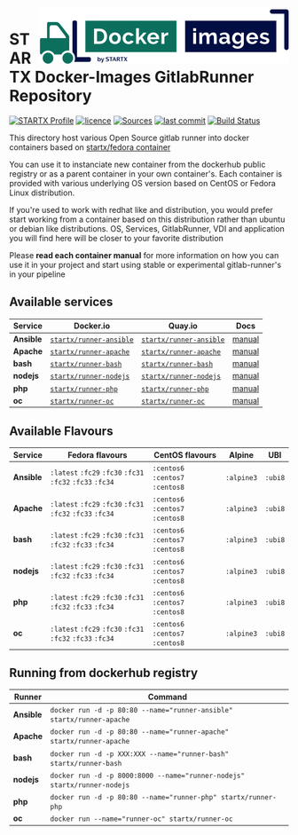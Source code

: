 <img align="right" src="https://raw.githubusercontent.com/startxfr/docker-images/master/travis/logo-small.svg?sanitize=true">

# STARTX Docker-Images GitlabRunner Repository

[![STARTX Profile](https://img.shields.io/badge/provider-startx-green.svg)](https://github.com/startxfr) [![licence](https://img.shields.io/github/license/startxfr/docker-images.svg)](https://github.com/startxfr/docker-images) [![Sources](https://img.shields.io/badge/startxfr-docker--images-blue.svg)](https://github.com/startxfr/docker-images/tree/master/) [![last commit](https://img.shields.io/github/last-commit/startxfr/docker-images.svg)](https://github.com/startxfr/docker-images) [![Build Status](https://travis-ci.org/startxfr/docker-images.svg?branch=master)](https://travis-ci.org/startxfr/docker-images)

This directory host various Open Source gitlab runner into docker containers based on [startx/fedora container](https://hub.docker.com/r/startx/fedora)

You can use it to instanciate new container from the dockerhub public registry
or as a parent container in your own container's.
Each container is provided with various underlying OS version based on CentOS or
Fedora Linux distribution.

If you're used to work with redhat like and distribution, you would prefer start working
from a container based on this distribution rather than ubuntu or debian like distributions.
OS, Services, GitlabRunner, VDI and application you will find here will be closer to your favorite distribution

Please **read each container manual** for more information on how you can use it in
your project and start using stable or experimental gitlab-runner's in your pipeline

## Available services

| Service     | Docker.io                                                                 | Quay.io                                                                     | Docs                        |
| ----------- | ------------------------------------------------------------------------- | --------------------------------------------------------------------------- | --------------------------- |
| **Ansible** | [`startx/runner-ansible`](https://hub.docker.com/r/startx/runner-ansible) | [`startx/runner-ansible`](https://quay.io/repository/startx/runner-ansible) | [manual](ansible/README.md) |
| **Apache**  | [`startx/runner-apache`](https://hub.docker.com/r/startx/runner-apache)   | [`startx/runner-apache`](https://quay.io/repository/startx/runner-apache)   | [manual](apache/README.md)  |
| **bash**    | [`startx/runner-bash`](https://hub.docker.com/r/startx/runner-bash)       | [`startx/runner-bash`](https://quay.io/repository/startx/runner-bash)       | [manual](bash/README.md)    |
| **nodejs**  | [`startx/runner-nodejs`](https://hub.docker.com/r/startx/runner-nodejs)   | [`startx/runner-nodejs`](https://quay.io/repository/startx/runner-nodejs)   | [manual](nodejs/README.md)  |
| **php**     | [`startx/runner-php`](https://hub.docker.com/r/startx/runner-php)         | [`startx/runner-php`](https://quay.io/repository/startx/runner-php)         | [manual](php/README.md)     |
| **oc**      | [`startx/runner-oc`](https://hub.docker.com/r/startx/runner-oc)           | [`startx/runner-oc`](https://quay.io/repository/startx/runner-oc)           | [manual](oc/README.md)      |

## Available Flavours

| Service     | Fedora flavours                           | CentOS flavours                  | Alpine     | UBI     |
| ----------- | ----------------------------------------- | -------------------------------- | ---------- | ------- |
| **Ansible** | `:latest` `:fc29` `:fc30` `:fc31` `:fc32` `:fc33` `:fc34` | `:centos6` `:centos7` `:centos8` | `:alpine3` | `:ubi8` |
| **Apache**  | `:latest` `:fc29` `:fc30` `:fc31` `:fc32` `:fc33` `:fc34` | `:centos6` `:centos7` `:centos8` | `:alpine3` | `:ubi8` |
| **bash**    | `:latest` `:fc29` `:fc30` `:fc31` `:fc32` `:fc33` `:fc34` | `:centos6` `:centos7` `:centos8` | `:alpine3` | `:ubi8` |
| **nodejs**  | `:latest` `:fc29` `:fc30` `:fc31` `:fc32` `:fc33` `:fc34` | `:centos6` `:centos7` `:centos8` | `:alpine3` | `:ubi8` |
| **php**     | `:latest` `:fc29` `:fc30` `:fc31` `:fc32` `:fc33` `:fc34` | `:centos6` `:centos7` `:centos8` | `:alpine3` | `:ubi8` |
| **oc**      | `:latest` `:fc29` `:fc30` `:fc31` `:fc32` `:fc33` `:fc34` | `:centos6` `:centos7` `:centos8` | `:alpine3` | `:ubi8` |

## Running from dockerhub registry

| Runner      | Command                                                                  |
| ----------- | ------------------------------------------------------------------------ |
| **Ansible** | `docker run -d -p 80:80 --name="runner-ansible" startx/runner-apache`    |
| **Apache**  | `docker run -d -p 80:80 --name="runner-apache" startx/runner-apache`     |
| **bash**    | `docker run -d -p XXX:XXX --name="runner-bash" startx/runner-bash`       |
| **nodejs**  | `docker run -d -p 8000:8000 --name="runner-nodejs" startx/runner-nodejs` |
| **php**     | `docker run -d -p 80:80 --name="runner-php" startx/runner-php`           |
| **oc**      | `docker run --name="runner-oc" startx/runner-oc`                         |

